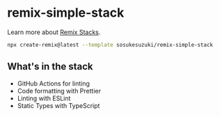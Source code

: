 # remix-simple-stack

Learn more about [Remix Stacks](https://remix.run/docs/en/v1/pages/stacks).

```sh
npx create-remix@latest --template sosukesuzuki/remix-simple-stack
```

## What's in the stack

- GitHub Actions for linting
- Code formatting with Prettier
- Linting with ESLint
- Static Types with TypeScript
